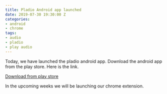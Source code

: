 ```yaml
---
title: Pladio Android app launched
date: 2019-07-30 19:30:00 Z
categories:
- android
- chrome
tags:
- audio
- pladio
- play audio
---
```


Today, we have launched the pladio android app. Download the android app from the play store. Here is the link.

[Download from play store](https://play.google.com/store/apps/details?id=co.pladio.android&rdid=co.pladio.android)

In the upcoming weeks we will be launching our chrome extension.